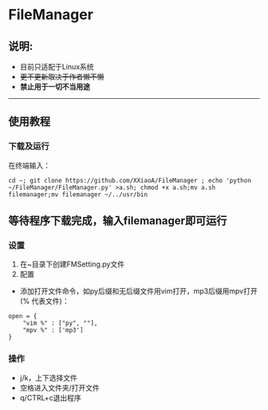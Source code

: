 # FileManager

## 说明:  
- 目前只适配于Linux系统
- ~~更不更新取决于作者懒不懒~~
- **禁止用于一切不当用途**
---
## 使用教程  
### 下载及运行
在终端输入：  
```
cd ~; git clone https://github.com/XXiaoA/FileManager ; echo 'python ~/FileManager/FileManager.py' >a.sh; chmod +x a.sh;mv a.sh filemanager;mv filemanager ~/../usr/bin  
```
等待程序下载完成，输入**filemanager**即可运行
---
### 设置  
1. 在~目录下创建FMSetting.py文件  
2. 配置  
- 添加打开文件命令，如py后缀和无后缀文件用vim打开，mp3后缀用mpv打开(% 代表文件)：  
```
open = {
    "vim %" : ["py", ""],
    "mpv %" : ['mp3']
}
```

### 操作  
- j/k，上下选择文件
- 空格进入文件夹/打开文件
- q/CTRL+c退出程序
